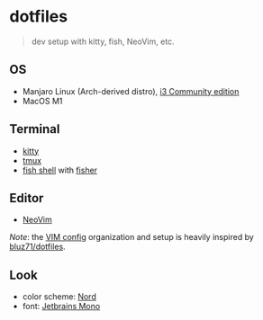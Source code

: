 # dotfiles

> dev setup with kitty, fish, NeoVim, etc.

## OS

- Manjaro Linux (Arch-derived distro), [i3 Community edition](https://manjaro.org/downloads/community/i3/)
- MacOS M1

## Terminal

- [kitty](https://sw.kovidgoyal.net/kitty/#)
- [tmux](https://github.com/tmux/tmux)
- [fish shell](https://fishshell.com/) with [fisher](https://github.com/jorgebucaran/fisher)

## Editor

- [NeoVim](https://neovim.io/)

_Note_: the [VIM config](vimrc) organization and setup is heavily inspired by [bluz71/dotfiles](https://github.com/bluz71/dotfiles/blob/master/vimrc).

## Look

- color scheme: [Nord][nord]
- font: [Jetbrains Mono](https://www.jetbrains.com/lp/mono/)

[nord]: https://www.nordtheme.com/
[falcon]: https://github.com/fenetikm/falcon
